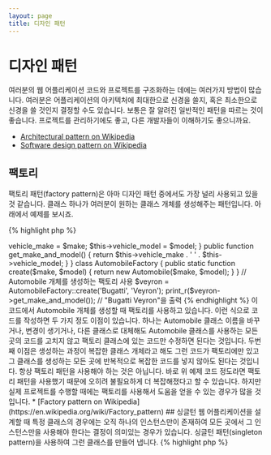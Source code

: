 ```yaml
---
layout: page
title: 디자인 패턴 
---
```


# 디자인 패턴

여러분의 웹 어플리케이션 코드와 프로젝트를 구조화하는 데에는 여러가지 방법이 많습니다. 여러분은 어플리케이션의 아키텍처에 최대한으로 신경을 쓸지, 혹은 최소한으로 신경을 쓸 것인지 결정할 수도 있습니다. 보통은 잘 알려진 일반적인 패턴을 따르는 것이 좋습니다. 프로젝트를 관리하기에도 좋고, 다른 개발자들이 이해하기도 좋으니까요.

* [Architectural pattern on Wikipedia](https://en.wikipedia.org/wiki/Architectural_pattern)
* [Software design pattern on Wikipedia](https://en.wikipedia.org/wiki/Software_design_pattern)

## 팩토리

팩토리 패턴(factory pattern)은 아마 디자인 패턴 중에서도 가장 널리 사용되고 있을 것 같습니다. 클래스 하나가 여러분이 원하는 클래스 개체를 생성해주는 패턴입니다. 아래에서 예제를 보시죠.

{% highlight php %}
<?php
class Automobile
{
    private $vehicle_make;
    private $vehicle_model;

    public function __construct($make, $model)
    {
        $this->vehicle_make = $make;
        $this->vehicle_model = $model;
    }

    public function get_make_and_model()
    {
        return $this->vehicle_make . ' ' . $this->vehicle_model;
    }
}

class AutomobileFactory
{
    public static function create($make, $model)
    {
        return new Automobile($make, $model);
    }
}

// Automobile 개체를 생성하는 팩토리 사용
$veyron = AutomobileFactory::create('Bugatti', 'Veyron');

print_r($veyron->get_make_and_model()); // "Bugatti Veyron"을 출력
{% endhighlight %}

이 코드에서 Automobile 개체를 생성할 때 팩토리를 사용하고 있습니다. 이런 식으로 코드를 작성하면 두 가지 정도 이점이 있습니다. 하나는 Automobile 클래스 이름을 바꾸거나, 변경이 생기거나, 다른 클래스로 대체해도 Automobile 클래스를 사용하는 모든 곳의 코드를 고치지 않고 팩토리 클래스에 있는 코드만 수정하면 된다는 것입니다. 두번째 이점은 생성하는 과정이 복잡한 클래스 개체라고 해도 그런 코드가 팩토리에만 있고 그 클래스를 생성하는 모든 곳에 반복적으로 복잡한 코드를 넣지 않아도 된다는 것입니다.

항상 팩토리 패턴을 사용해야 하는 것은 아닙니다. 바로 위 예제 코드 정도라면 팩토리 패턴을 사용했기 때문에 오히려 불필요하게 더 복잡해졌다고 할 수 있습니다. 하지만 실제 프로젝트를 수행할 때에는 팩토리를 사용해서 도움을 얻을 수 있는 경우가 많을 것입니다.

* [Factory pattern on Wikipedia](https://en.wikipedia.org/wiki/Factory_pattern)

## 싱글턴

웹 어플리케이션을 설계할 때 특정 클래스의 경우에는 오직 하나의 인스턴스만이 존재하여 모든 곳에서 그 인스턴스만을 사용해야 한다는 결정이 의미있는 경우가 있습니다. 싱글턴 패턴(singleton pattern)을 사용하여 그런 클래스를 만들어 냅니다.

{% highlight php %}
<?php
class Singleton
{
    /**
     * 이 클래스의 *싱글턴* 인스턴스를 리턴한다.
     *
     * @staticvar Singleton $instance 이 클래스의 *싱글턴* 인스턴스
     *
     * @return Singleton *싱글턴* 인스턴스.
     */
    public static function getInstance()
    {
        static $instance = null;
        if (null === $instance) {
            $instance = new static();
        }

        return $instance;
    }

    /**
     * 이 클래스는 *싱글턴*으로 사용할 것이므로 이 클래스 외부에서
     * 생성하는 것을 금지하기 위해 생성자를 protected 로 제한한다.
     */
    protected function __construct()
    {
    }

    /**
     * *싱글턴* 인스턴스를 복제할 수 없도록 복제 메소드를 private
     * 으로 제한한다.
     *
     * @return void
     */
    private function __clone()
    {
    }

    /**
     * *싱글턴* 인스턴스를 unserialize 하지 못하게 private 으로 제한한다.
     *
     * @return void
     */
    private function __wakeup()
    {
    }
}

class SingletonChild extends Singleton
{
}

$obj = Singleton::getInstance();
var_dump($obj === Singleton::getInstance());             // bool(true)

$anotherObj = SingletonChild::getInstance();
var_dump($anotherObj === Singleton::getInstance());      // bool(false)

var_dump($anotherObj === SingletonChild::getInstance()); // bool(true)
{% endhighlight %}

이 코드에서는 [*정적(static)* 변수](http://php.net/language.variables.scope#language.variables.scope.static)와 정적 생성 메소드(`getInstance()`)를 사용한 싱글턴 구현을 보여주고 있습니다. 아래 내용을 유념하세요.
Note the following:

* 생성자 [`__construct`](http://php.net/language.oop5.decon#object.construct)는 `new` 연산자를 사용해서 다른 곳에서 함부로 생성할 수 없도록 protected 로 제한되어 있습니다.
* Magic Method [`__clone`](http://php.net/language.oop5.cloning#object.clone)은 [`clone`](http://php.net/language.oop5.cloning) 연산자를 사용해서 복제할 수 없도록 private 으로 제한되어 있습니다.
* Magic Method [`__wakeup`](http://php.net/language.oop5.magic#object.wakeup)은 전역 함수 [`unserialize()`](http://php.net/function.unserialize)를 이용해서 unserialize 할 수 없도록 private 으로 제한되어 있습니다.
* 새 인스턴스 생성 시에는 정적 메소드인 `getInstance()` 내에서 [지연된 정적 바인딩](http://php.net/language.oop5.late-static-bindings)을 통해서 생성됩니다. `static` 키워드가 사용되고 있는데요, 지연된 정적 바인딩을 사용함으로써 `Singleton` 클래스를 상속해서 싱글턴 패턴을 사용하는 자식 클래스들을 만들 수 있게 됩니다.

웹 어플리케이션의 HTTP 요청 처리 사이클에서 특정 클래스의 인스턴스가 단 하나만 존재해야 한다는 것을 명확히 하고 싶을 때 싱글턴 패턴을 사용하면 됩니다. Configuration 클래스 같은 전역 개체나 이벤트 큐 같은 공유 리소스의 경우 통상적으로 그러한 성격을 띄는 경우가 많습니다.

싱글턴 패턴을 사용할 때 주의해야 할 것은, 패턴의 특성상 어플리케이션 전체 범위에 영향을 주는 일종의 상태 정보가 생긴다는 것입니다. 이런 특성 때문에 테스트 가능성을 떨어뜨립니다. 대부분의 경우에는 싱글턴 클래스 대신 의존성 주입(Dependency Injection)을 사용할 수 있으므로 가능하다면 싱글턴을 피하는 편이 좋을 것입니다. 의존성 주입을 사용하게 되면 공유되는 리소스를 사용하는 클래스라고 해도 구체적인 싱글턴 클래스의 구현에 의존적이지 않게 되므로 설계적으로 더 낫습니다.

* [Singleton pattern on Wikipedia](https://en.wikipedia.org/wiki/Singleton_pattern)

## Front Controller

프론트 컨트롤러(front controller) 패턴은 웹 어플리케이션으로 오는 모든 리소스를 처리해주는 하나의 진입점(예를들면 index.php)을 두는 패턴입니다. 컨트롤러에서는 모든 의존 관계를 로딩하고, HTTP 요청을 처리한 후 응답을 보내주는 것 까지의 과정을 책임집니다. 프론트 컨트롤러 패턴을 사용하면 코드가 잘 모듈화되는 경향이 있고, 모든 요청에 대해서 항상 수행되어야 하는 작업(입력 값에서 위험한 데이터를 걸러내는 등의 작업)을 수행시킬 수 있는 중심점으로서 컨트롤러를 생각할 수 다는 이점이 있습니다.

* [Front Controller pattern on Wikipedia](https://en.wikipedia.org/wiki/Front_Controller_pattern)

## Model-View-Controller

모델-뷰-컨트롤러(MVC) 패턴과 이 패턴의 변형이라고 할 수 있는 HMVC나 MVVM 패턴은 어플리케이션 코드들을 특정 역할을 수행하는 논리적인 단위로 구분해줍니다. '모델'은 데이터에 접근하는 레이어로서 데이터소스에서 데이터를 가져와서, 어플리케이션에서 사용할 수 있는 형태로 만든 데이터를 제공해 줍니다. '컨트롤러'는 HTTP 요청을 받고, 모델로부터 얻은 데이터를 처리하고, '뷰'를 로드하여 응답을 보냅니다. '뷰'는 웹 브라우저에게 응답으로 제공되는 템플릿(마크업, XML, JSON 등)을 표시합니다.

MVC는 인기있는 [PHP 프레임워크들](https://github.com/codeguy/php-the-right-way/wiki/Frameworks)에서 가장 일반적으로 사용되는 아키텍처 패턴입니다.

MVC 패턴, 그리고 그 패턴과 관련있는 패턴에 대해서는 아래 링크를 통해서 더 알아볼 수 있습니다.

* [MVC](https://en.wikipedia.org/wiki/Model%E2%80%93View%E2%80%93Controller)
* [HMVC](https://en.wikipedia.org/wiki/Hierarchical_model%E2%80%93view%E2%80%93controller)
* [MVVM](https://en.wikipedia.org/wiki/Model_View_ViewModel)
